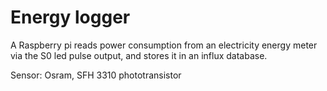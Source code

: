 # Energy logger
                         
A Raspberry pi reads power consumption from an electricity energy meter via the S0 led pulse output, and stores it in an influx database.

Sensor: Osram, SFH 3310 phototransistor
